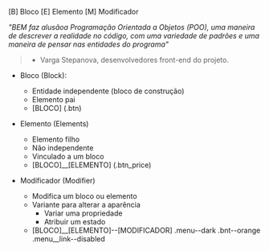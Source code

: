 [B] Bloco
[E] Elemento
[M] Modificador

*"BEM faz alusãoa Programação Orientada a Objetos (POO), uma
maneira de descrever a realidade no código, com uma variedade de
padrões e uma maneira de pensar nas entidades do programa"*
> - Varga Stepanova, desenvolvedores front-end do projeto.

- Bloco (Block):
    - Entidade independente (bloco de construção)
    - Elemento pai
    - [BLOCO] (.btn)

- Elemento (Elements)
    - Elemento filho
    - Não independente
    - Vinculado a um bloco
    - [BLOCO]__[ELEMENTO] (.btn_price)

- Modificador (Modifier)
    - Modifica um bloco ou elemento
    - Variante para alterar a aparência
        - Variar uma propriedade
        - Atribuir um estado
    - [BLOCO]__[ELEMENTO]--[MODIFICADOR]
        .menu--dark
        .bnt--orange
        .menu__link--disabled
